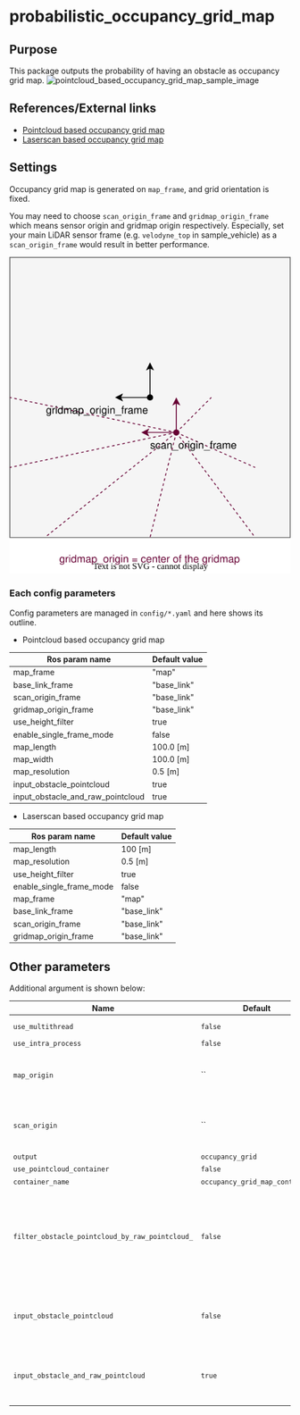 # probabilistic_occupancy_grid_map

## Purpose

This package outputs the probability of having an obstacle as occupancy grid map.
![pointcloud_based_occupancy_grid_map_sample_image](./image/pointcloud_based_occupancy_grid_map_sample_image.gif)

## References/External links

- [Pointcloud based occupancy grid map](pointcloud-based-occupancy-grid-map.md)
- [Laserscan based occupancy grid map](laserscan-based-occupancy-grid-map.md)

## Settings

Occupancy grid map is generated on `map_frame`, and grid orientation is fixed.

You may need to choose `scan_origin_frame` and `gridmap_origin_frame` which means sensor origin and gridmap origin respectively. Especially, set your main LiDAR sensor frame (e.g. `velodyne_top` in sample_vehicle) as a `scan_origin_frame` would result in better performance.

![image_for_frame_parameter_visualization](./image/gridmap_frame_settings.drawio.svg)

### Each config parameters

Config parameters are managed in `config/*.yaml` and here shows its outline.

- Pointcloud based occupancy grid map

| Ros param name                    | Default value |
| --------------------------------- | ------------- |
| map_frame                         | "map"         |
| base_link_frame                   | "base_link"   |
| scan_origin_frame                 | "base_link"   |
| gridmap_origin_frame              | "base_link"   |
| use_height_filter                 | true          |
| enable_single_frame_mode          | false         |
| map_length                        | 100.0 [m]     |
| map_width                         | 100.0 [m]     |
| map_resolution                    | 0.5 [m]       |
| input_obstacle_pointcloud         | true          |
| input_obstacle_and_raw_pointcloud | true          |

- Laserscan based occupancy grid map

| Ros param name           | Default value |
| ------------------------ | ------------- |
| map_length               | 100 [m]       |
| map_resolution           | 0.5 [m]       |
| use_height_filter        | true          |
| enable_single_frame_mode | false         |
| map_frame                | "map"         |
| base_link_frame          | "base_link"   |
| scan_origin_frame        | "base_link"   |
| gridmap_origin_frame     | "base_link"   |

## Other parameters

Additional argument is shown below:

| Name                                            | Default                        | Description                                                                                                                               |
| ----------------------------------------------- | ------------------------------ | ----------------------------------------------------------------------------------------------------------------------------------------- |
| `use_multithread`                               | `false`                        | whether to use multithread                                                                                                                |
| `use_intra_process`                             | `false`                        |                                                                                                                                           |
| `map_origin`                                    | ``                             | parameter to override `map_origin_frame` which means grid map origin                                                                      |
| `scan_origin`                                   | ``                             | parameter to override `scan_origin_frame` which means scanning center                                                                     |
| `output`                                        | `occupancy_grid`               | output name                                                                                                                               |
| `use_pointcloud_container`                      | `false`                        |                                                                                                                                           |
| `container_name`                                | `occupancy_grid_map_container` |                                                                                                                                           |
| `filter_obstacle_pointcloud_by_raw_pointcloud_` | `false`                        | only for pointcloud based method. If true, the node use raw pointcloud to filter obstacle pointcloud. Options for the limited FOV sensor. |
| `input_obstacle_pointcloud`                     | `false`                        | only for laserscan based method. If true, the node subscribe obstacle pointcloud                                                          |
| `input_obstacle_and_raw_pointcloud`             | `true`                         | only for laserscan based method. If true, the node subscribe both obstacle and raw pointcloud                                             |
